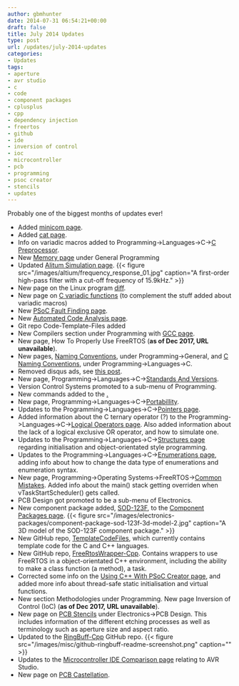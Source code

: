 ```yaml
---
author: gbmhunter
date: 2014-07-31 06:54:21+00:00
draft: false
title: July 2014 Updates
type: post
url: /updates/july-2014-updates
categories:
- Updates
tags:
- aperture
- avr studio
- c
- code
- component packages
- cplusplus
- cpp
- dependency injection
- freertos
- github
- ide
- inversion of control
- ioc
- microcontroller
- pcb
- programming
- psoc creator
- stencils
- updates
---
```


Probably one of the biggest months of updates ever!

* Added [minicom page](http://blog.mbedded.ninja/programming/operating-systems/linux/programs/minicom).
* Added [cat page](http://blog.mbedded.ninja/programming/operating-systems/linux/programs/cat).
* Info on variadic macros added to Programming->Languages->C->[C Preprocessor](http://blog.mbedded.ninja/programming/languages/c/preprocessor).
* New [Memory page](http://blog.mbedded.ninja/programming/general/memory) under General Programming
* Updated [Alitum Simulation page](http://blog.mbedded.ninja/electronics/general/altium/altium-simulation). {{< figure src="/images/altium/frequency_response_01.jpg" caption="A first-order high-pass filter with a cut-off frequency of 15.9kHz."   >}}
* New page on the Linux program [diff](http://blog.mbedded.ninja/programming/operating-systems/linux/programs/diff).
* New page on [C variadic functions](http://blog.mbedded.ninja/programming/languages/c/variadic-functions) (to complement the stuff added about variadic macros)
* New [PSoC Fault Finding page](http://blog.mbedded.ninja/programming/microcontrollers/psoc/fault-finding).
* New [Automated Code Analysis page](http://blog.mbedded.ninja/programming/general/automated-code-analysis).
* Git repo Code-Template-Files added
* New Compilers section under Programming with [GCC page](http://blog.mbedded.ninja/programming/compilers/gcc).
* New page, How To Properly Use FreeRTOS (**as of Dec 2017, URL unavailable**).
* New pages, [Naming Conventions](http://blog.mbedded.ninja/programming/general/naming-conventions), under Programming->General, and [C Naming Conventions](http://blog.mbedded.ninja/programming/languages/c/c-naming-conventions), under Programming->Languages->C.
* Removed disqus ads, see [this post](http://blog.mbedded.ninja/site-admin/disqus-ads-removed).
* New page, Programming->Languages->C->[Standards And Versions](http://blog.mbedded.ninja/programming/languages/c/standards-and-versions).
* Version Control Systems promoted to a sub-menu of Programming.
* New commands added to the [.](http://blog.mbedded.ninja/programming/version-control-systems/mercurial/mercurial-speed-guide)
* New page, Programming->Languages->C->[Portabillity](http://blog.mbedded.ninja/programming/languages/c/portability).
* Updates to the Programming->Languages->C->[Pointers page](http://blog.mbedded.ninja/programming/languages/c/pointers).
* Added information about the C ternary operator (?) to the Programming->Languages->C->[Logical Operators page](http://blog.mbedded.ninja/programming/languages/c/logical-operators). Also added information about the lack of a logical exclusive OR operator, and how to simulate one.
* Updates to the Programming->Languages->C->[Structures page](http://blog.mbedded.ninja/programming/languages/c/structures) regarding initialisation and object-orientated style programming.
* Updates to the Programming->Languages->C->[Enumerations page](http://blog.mbedded.ninja/programming/languages/c/enumerations), adding info about how to change the data type of enumerations and enumeration syntax.
* New page, Programming->Operating Systems->FreeRTOS->[Common Mistakes](http://blog.mbedded.ninja/programming/operating-systems/freertos/common-mistakes). Added info about the main() stack getting overriden when vTaskStartScheduler() gets called.
* PCB Design got promoted to be a sub-menu of Electronics.
* New component package added, [SOD-123F](http://blog.mbedded.ninja/electronics/circuit-design/component-packages#sod-123f), to the [Component Packages page](http://blog.mbedded.ninja/electronics/circuit-design/component-packages). {{< figure src="/images/electronics-packages/component-package-sod-123f-3d-model-2.jpg" caption="A 3D model of the SOD-123F component package."   >}}
* New GitHub repo, [TemplateCodeFiles](https://github.com/gbmhunter/TemplateCodeFiles), which currently contains template code for the C and C++ languages.
* New GitHub repo, [FreeRtosWrapper-Cpp](https://github.com/gbmhunter/FreeRtosWrapper-Cpp). Contains wrappers to use FreeRTOS in a object-orientated C++ environment, including the ability to make a class function (a method), a task.
* Corrected some info on the [Using C++ With PSoC Creator page](http://blog.mbedded.ninja/programming/microcontrollers/psoc/using-cplusplus-with-psoc-creator), and added more info about thread-safe static initialisation and virtual functions.
* New section Methodologies under Programming. New page Inversion of Control (IoC) (**as of Dec 2017, URL unavailable**).
* New page on [PCB Stencils](http://blog.mbedded.ninja/electronics/pcb-design/soldermask-stencils) under Electronics->PCB Design. This includes information of the different etching processes as well as terminology such as aperture size and aspect ratio.
* Updated to the [RingBuff-Cpp](https://github.com/gbmhunter/RingBuff-Cpp) GitHub repo. {{< figure src="/images/misc/github-ringbuff-readme-screenshot.png" caption=""   >}}
* Updates to the [Microcontroller IDE Comparison page](http://blog.mbedded.ninja/programming/general/microcontroller-ide-comparison) relating to AVR Studio.
* New page on [PCB Castellation](http://blog.mbedded.ninja/electronics/pcb-design/castellation).
